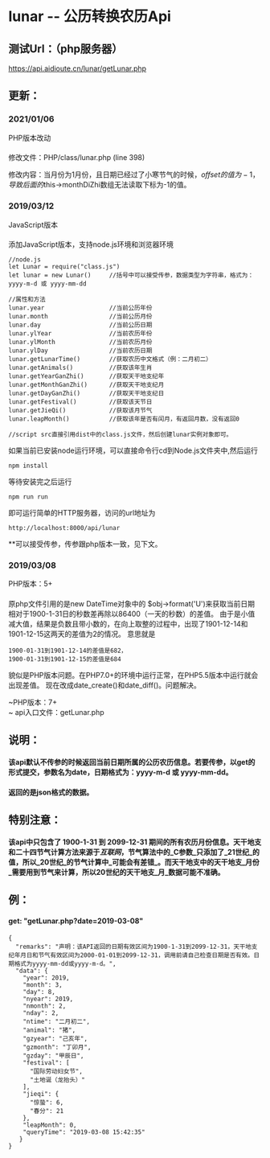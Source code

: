# lunar -- 公历转换农历Api

## 测试Url：（php服务器）
  https://api.aidioute.cn/lunar/getLunar.php

## 更新：

### 2021/01/06
PHP版本改动
#### 
修改文件：PHP/class/lunar.php (line 398) 

修改内容：当月份为1月份，且日期已经过了小寒节气的时候，$offset的值为-1，导致后面的$this->monthDiZhi数组无法读取下标为-1的值。

### 2019/03/12
JavaScript版本
####
添加JavaScript版本，支持node.js环境和浏览器环境
```
//node.js
let Lunar = require("class.js")
let lunar = new Lunar()     //括号中可以接受传参，数据类型为字符串，格式为：yyyy-m-d 或 yyyy-mm-dd

//属性和方法
lunar.year                  //当前公历年份
lunar.month                 //当前公历月份
lunar.day                   //当前公历日期
lunar.ylYear                //当前农历年份
lunar.ylMonth               //当前农历月份
lunar.ylDay                 //当前农历日期
lunar.getLunarTime()        //获取农历中文格式（例：二月初二）
lunar.getAnimals()          //获取该年生肖
lunar.getYearGanZhi()       //获取天干地支纪年
lunar.getMonthGanZhi()      //获取天干地支纪月
lunar.getDayGanZhi()        //获取天干地支纪日
lunar.getFestival()         //获取该天节日
lunar.getJieQi()            //获取该月节气
lunar.leapMonth()           //获取该年是否有闰月，有返回月数，没有返回0
```

```
//script src直接引用dist中的class.js文件，然后创建lunar实例对象即可。
```
如果当前已安装node运行环境，可以直接命令行cd到Node.js文件夹中,然后运行
```
npm install
```
等待安装完之后运行
```
npm run run
```
即可运行简单的HTTP服务器，访问的url地址为
```
http://localhost:8000/api/lunar
```
**可以接受传参，传参跟php版本一致，见下文。


### 2019/03/08
PHP版本：5+ <br>
####
原php文件引用的是new DateTime对象中的 $obj->format('U')来获取当前日期相对于1900-1-31日的秒数差再除以86400（一天的秒数）的差值。
由于是小值减大值，结果是负数且带小数的，在向上取整的过程中，出现了1901-12-14和1901-12-15这两天的差值为2的情况。
意思就是
```
1900-01-31到1901-12-14的差值是682，
1900-01-31到1901-12-15的差值是684
```
貌似是PHP版本问题。在PHP7.0+的环境中运行正常，在PHP5.5版本中运行就会出现差值。
现在改成date_create()和date_diff()。问题解决。


~PHP版本：7+ <br>~
api入口文件：getLunar.php <br>


## 说明：
#### 该api默认不传参的时候返回当前日期所属的公历农历信息。若要传参，以get的形式提交，参数名为date，日期格式为：yyyy-m-d 或 yyyy-mm-dd。
#### 返回的是json格式的数据。

## 特别注意：
#### 该api中只包含了 1900-1-31 到 2099-12-31 期间的所有农历月份信息。天干地支和二十四节气计算方法来源于*互联网*，节气算法中的_C参数_只添加了_21世纪_的值，所以_20世纪_的节气计算中_可能会有差错_。而天干地支中的天干地支_月份_需要用到节气来计算，所以20世纪的天干地支_月_数据可能不准确。

## 例：
#### get: "getLunar.php?date=2019-03-08"
#### 
```
{
  "remarks": "声明：该API返回的日期有效区间为1900-1-31到2099-12-31，天干地支纪年月日和节气有效区间为2000-01-01到2099-12-31，调用前请自己检查日期是否有效。日期格式为yyyy-mm-dd或yyyy-m-d。",
  "data": {
    "year": 2019,
    "month": 3,
    "day": 8,
    "nyear": 2019,
    "nmonth": 2,
    "nday": 2,
    "ntime": "二月初二",
    "animal": "猪",
    "gzyear": "己亥年",
    "gzmonth": "丁卯月",
    "gzday": "甲辰日",
    "festival": [
      "国际劳动妇女节",
      "土地诞（龙抬头）"
    ],
    "jieqi": {
      "惊蛰": 6,
      "春分": 21
    },
    "leapMonth": 0,
    "queryTime": "2019-03-08 15:42:35"
   }
}
```
